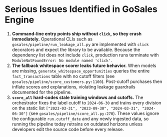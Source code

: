# Serious Issues Identified in GoSales Engine

1. **Command-line entry points ship without `click`, so they crash immediately.** Operational CLIs such as `gosales/pipeline/run_leakage_all.py` are implemented with `click` decorators and expect the library to be available. Because the dependency list does not include `click`, production runs terminate with `ModuleNotFoundError: No module named 'click'`.
2. **The fallback whitespace scorer leaks future behavior.** When models are missing, `generate_whitespace_opportunities` queries the entire `fact_transactions` table with no cutoff filters (see `gosales/pipeline/score_customers.py:1100`). Post-cutoff purchases then inflate scores and explanations, violating leakage guardrails documented for the pipeline.
3. **`score_all` hard-codes stale training windows and cutoffs.** The orchestrator fixes the label cutoff to `2024-06-30` and trains every division on the static list `["2023-03-31", "2023-09-30", "2024-03-31", "2024-06-30"]` (see `gosales/pipeline/score_all.py:270`). These values ignore the configurable `run.cutoff_date` and any newly ingested data, so running the pipeline today retrains on outdated horizons unless developers edit the source code before every release.
